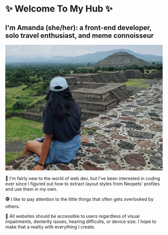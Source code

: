 # ✨ Welcome To My Hub ✨

## I'm Amanda (she/her): a front-end developer, solo travel enthusiast, and meme connoisseur

![View of pyramids in Teotihuacan, Mexico](./20190806085736297.jpg "Teotihuacan, Mexico")

🐒 I'm fairly new to the world of web dev, but I've been interested in coding ever since I figured out how to extract layout styles from Neopets' profiles and use them in my own.

🕵️ I like to pay attention to the little things that often gets overlooked by others. 

🤝 All websites should be accessible to users regardless of visual impairments, dexterity issues, hearing difficults, or device size. I hope to make that a reality with everything I create.
